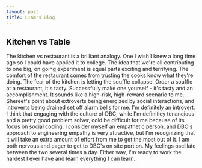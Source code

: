 ```yaml
---
layout: post
title: Liam's Blog
---
```


## Kitchen vs Table

The kitchen vs restaurant is a brilliant analogy. One I wish I knew a long time ago so I could have applied it to college. The idea that we're all contributing to one big, on going experiment is equal parts exciting and terrifying. The comfort of the restaurant comes from trusting the cooks know what they're doing. The fear of the kitchen is letting the souffle collapse. Order a souffle at a restaurant, it's tasty. Successfully make one yourself - it's tasty and an accomplishment. It sounds like a high-risk, high-reward scenario to me.
Shereef's point about extroverts being energized by social interactions, and introverts being drained set off alarm bells for me. I'm definitely an introvert. I think that engaging with the culture of DBC, while I'm definitley tenancious and a pretty good problem solver, cold be difficult for me because of its focus on social coding. I consider myself an empathetic person, and DBC's approach to engineering empathy is very attractive, but I'm recognizing that it will take an extra amount of effort from me to get the most out of it.
I am both nervous and eager to get to DBC's on site portion. My feelings oscillate between the two several times a day. Either way, I'm ready to work the hardest I ever have and learn everything I can learn.